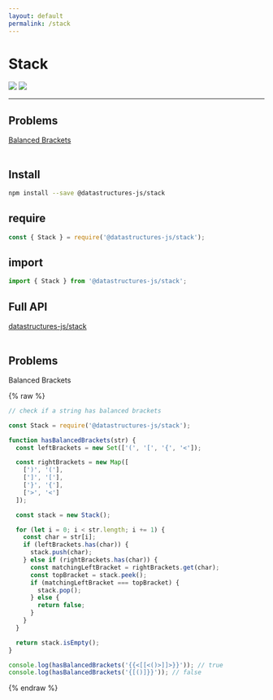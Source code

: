 ```yaml
---
layout: default
permalink: /stack
---
```


# Stack
<div class="ds-badges">
  <img src="https://img.shields.io/npm/v/@datastructures-js/stack.svg"/>
  <img src="https://img.shields.io/npm/dm/@datastructures-js/stack.svg"/>
</div>
<hr />

## Problems
<a href="#balanced-brackets">Balanced Brackets</a>
<br/><br/>
## Install
```sh
npm install --save @datastructures-js/stack
```

## require
```js
const { Stack } = require('@datastructures-js/stack');
```

## import
```js
import { Stack } from '@datastructures-js/stack';
```

## Full API
<a href="https://github.com/datastructures-js/stack#table-of-contents">datastructures-js/stack</a>
<br /><br />
## Problems

<p id="balanced-brackets" class="problem">Balanced Brackets</p>

{% raw %}
```js
// check if a string has balanced brackets

const Stack = require('@datastructures-js/stack');

function hasBalancedBrackets(str) {
  const leftBrackets = new Set(['(', '[', '{', '<']);

  const rightBrackets = new Map([
    [')', '('],
    [']', '['],
    ['}', '{'],
    ['>', '<']
  ]);

  const stack = new Stack();

  for (let i = 0; i < str.length; i += 1) {
    const char = str[i];
    if (leftBrackets.has(char)) {
      stack.push(char);
    } else if (rightBrackets.has(char)) {
      const matchingLeftBracket = rightBrackets.get(char);
      const topBracket = stack.peek();
      if (matchingLeftBracket === topBracket) {
        stack.pop();
      } else {
        return false;
      }
    }
  }

  return stack.isEmpty();
}

console.log(hasBalancedBrackets('{{<[[<()>]]>}}')); // true
console.log(hasBalancedBrackets('{[()]}}')); // false
```
{% endraw %}
